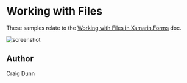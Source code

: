 Working with Files
==============

These samples relate to the [Working with Files in Xamarin.Forms](http://developer.xamarin.com/guides/cross-platform/xamarin-forms/working-with/files/) doc.

![screenshot](https://raw.githubusercontent.com/xamarin/xamarin-forms-samples/master/WorkingWithFiles/Screenshots/SaveAndLoad-sml.png "Save and load a file")

Author
------

Craig Dunn
